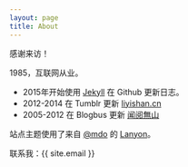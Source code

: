 ```yaml
---
layout: page
title: About
---
```


<p class="message">
  感谢来访！
</p>

1985，互联网从业。

+   2015年开始使用 [Jekyll](http://www.jekyllrb.com) 在 Github 更新日志。
+   2012-2014 在 Tumblr 更新  [liyishan.cn](http://www.liyishan.cn)
+   2005-2012 在 Blogbus 更新  [闻阅無山](http://costi.blogbus.com) 

站点主题使用了来自 [@mdo](https://twitter.com/mdo) 的 [Lanyon](http://lanyon.getpoole.com)。

联系我：{{ site.email }}